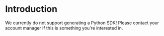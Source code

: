 # Introduction
We currently do not support generating a Python SDK! Please contact your account manager if this is something you're interested in.